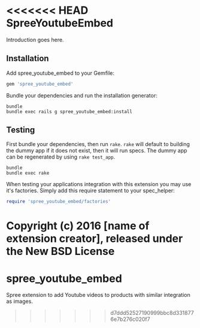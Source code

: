 <<<<<<< HEAD
SpreeYoutubeEmbed
=================

Introduction goes here.

Installation
------------

Add spree_youtube_embed to your Gemfile:

```ruby
gem 'spree_youtube_embed'
```

Bundle your dependencies and run the installation generator:

```shell
bundle
bundle exec rails g spree_youtube_embed:install
```

Testing
-------

First bundle your dependencies, then run `rake`. `rake` will default to building the dummy app if it does not exist, then it will run specs. The dummy app can be regenerated by using `rake test_app`.

```shell
bundle
bundle exec rake
```

When testing your applications integration with this extension you may use it's factories.
Simply add this require statement to your spec_helper:

```ruby
require 'spree_youtube_embed/factories'
```

Copyright (c) 2016 [name of extension creator], released under the New BSD License
=======
# spree_youtube_embed
Spree extension to add Youtube videos to products with similar integration as images.
>>>>>>> d7ddd52527190999bbc8d3318776e7b276c020f7
